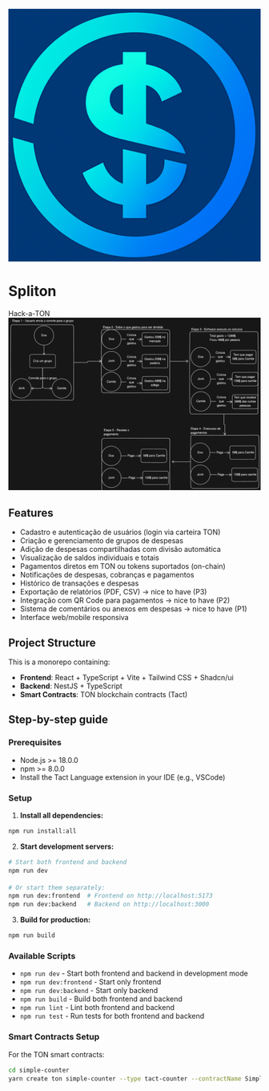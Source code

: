 <img src="./spliton-logo.png"> </img>
# Spliton 
Hack-a-TON 
<img src="./clientRoadMap.png"> </img>

## Features

- Cadastro e autenticação de usuários (login via carteira TON)
- Criação e gerenciamento de grupos de despesas
- Adição de despesas compartilhadas com divisão automática
- Visualização de saldos individuais e totais
- Pagamentos diretos em TON ou tokens suportados (on-chain)
- Notificações de despesas, cobranças e pagamentos
- Histórico de transações e despesas
- Exportação de relatórios (PDF, CSV) -> nice to have (P3)
- Integração com QR Code para pagamentos -> nice to have (P2)
- Sistema de comentários ou anexos em despesas -> nice to have (P1)
- Interface web/mobile responsiva

## Project Structure

This is a monorepo containing:
- **Frontend**: React + TypeScript + Vite + Tailwind CSS + Shadcn/ui
- **Backend**: NestJS + TypeScript
- **Smart Contracts**: TON blockchain contracts (Tact)

## Step-by-step guide

### Prerequisites
- Node.js >= 18.0.0
- npm >= 8.0.0
- Install the Tact Language extension in your IDE (e.g., VSCode)

### Setup

1. **Install all dependencies:**
```bash
npm run install:all
```

2. **Start development servers:**
```bash
# Start both frontend and backend
npm run dev

# Or start them separately:
npm run dev:frontend  # Frontend on http://localhost:5173
npm run dev:backend   # Backend on http://localhost:3000
```

3. **Build for production:**
```bash
npm run build
```

### Available Scripts

- `npm run dev` - Start both frontend and backend in development mode
- `npm run dev:frontend` - Start only frontend
- `npm run dev:backend` - Start only backend
- `npm run build` - Build both frontend and backend
- `npm run lint` - Lint both frontend and backend
- `npm run test` - Run tests for both frontend and backend

### Smart Contracts Setup

For the TON smart contracts:

```bash
cd simple-counter
yarn create ton simple-counter --type tact-counter --contractName SimpleCounter
```
